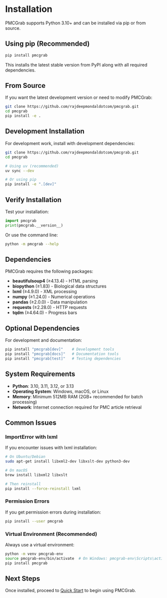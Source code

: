 # Installation

PMCGrab supports Python 3.10+ and can be installed via pip or from source.

## Using pip (Recommended)

```bash
pip install pmcgrab
```

This installs the latest stable version from PyPI along with all required dependencies.

## From Source

If you want the latest development version or need to modify PMCGrab:

```bash
git clone https://github.com/rajdeepmondaldotcom/pmcgrab.git
cd pmcgrab
pip install -e .
```

## Development Installation

For development work, install with development dependencies:

```bash
git clone https://github.com/rajdeepmondaldotcom/pmcgrab.git
cd pmcgrab

# Using uv (recommended)
uv sync --dev

# Or using pip
pip install -e ".[dev]"
```

## Verify Installation

Test your installation:

```python
import pmcgrab
print(pmcgrab.__version__)
```

Or use the command line:

```bash
python -m pmcgrab --help
```

## Dependencies

PMCGrab requires the following packages:

- **beautifulsoup4** (≥4.13.4) - HTML parsing
- **biopython** (≥1.83) - Biological data structures
- **lxml** (≥4.9.0) - XML processing
- **numpy** (≥1.24.0) - Numerical operations
- **pandas** (≥2.0.0) - Data manipulation
- **requests** (≥2.28.0) - HTTP requests
- **tqdm** (≥4.64.0) - Progress bars

## Optional Dependencies

For development and documentation:

```bash
pip install "pmcgrab[dev]"    # Development tools
pip install "pmcgrab[docs]"   # Documentation tools
pip install "pmcgrab[test]"   # Testing dependencies
```

## System Requirements

- **Python**: 3.10, 3.11, 3.12, or 3.13
- **Operating System**: Windows, macOS, or Linux
- **Memory**: Minimum 512MB RAM (2GB+ recommended for batch processing)
- **Network**: Internet connection required for PMC article retrieval

## Common Issues

### ImportError with lxml

If you encounter issues with lxml installation:

```bash
# On Ubuntu/Debian
sudo apt-get install libxml2-dev libxslt-dev python3-dev

# On macOS
brew install libxml2 libxslt

# Then reinstall
pip install --force-reinstall lxml
```

### Permission Errors

If you get permission errors during installation:

```bash
pip install --user pmcgrab
```

### Virtual Environment (Recommended)

Always use a virtual environment:

```bash
python -m venv pmcgrab-env
source pmcgrab-env/bin/activate  # On Windows: pmcgrab-env\Scripts\activate
pip install pmcgrab
```

## Next Steps

Once installed, proceed to [Quick Start](quick-start.md) to begin using PMCGrab.
